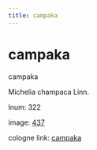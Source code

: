 ```yaml
---
title: campaka
---
```


# campaka

campaka  <div n="P" />Michelia champaca Linn.

lnum: 322

image: [437](https://www.sanskrit-lexicon.uni-koeln.de/scans/csl-apidev/servepdf.php?dict=snp&page=437)

cologne link: [campaka](https://sanskrit-lexicon.uni-koeln.de/scans/csl-apidev/getword.php?dict=snp&key=campaka)

